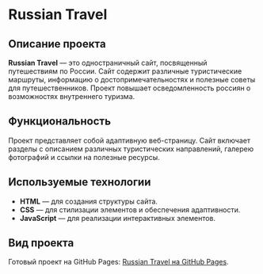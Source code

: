 # Russian Travel

## Описание проекта
**Russian Travel** — это одностраничный сайт, посвященный путешествиям по России. Сайт содержит различные туристические маршруты, информацию о достопримечательностях и полезные советы для путешественников. Проект повышает осведомленность россиян о возможностях внутреннего туризма. 

## Функциональность
Проект представляет собой адаптивную веб-страницу. Сайт включает разделы с описанием различных туристических направлений, галерею фотографий и ссылки на полезные ресурсы. 

## Используемые технологии
- **HTML** — для создания структуры сайта.
- **CSS** — для стилизации элементов и обеспечения адаптивности.
- **JavaScript** — для реализации интерактивных элементов.

## Вид проекта
Готовый проект на GitHub Pages: [Russian Travel на GitHub Pages](https://yaraver.github.io/russian-travel/index.html).
